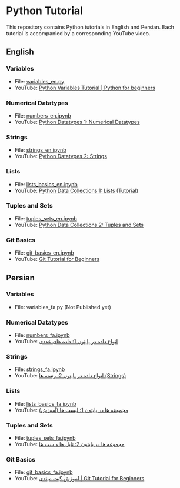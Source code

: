 # Python Tutorial

This repository contains Python tutorials in English and Persian. Each tutorial is accompanied by a corresponding YouTube video.

## English

### Variables
- File: [variables_en.py](English/variables_en.py)
- YouTube: [Python Variables Tutorial | Python for beginners](https://youtu.be/psJHQbRRy98?si=-pEfrEEzFLZ30bwi)

### Numerical Datatypes
- File: [numbers_en.ipynb](English/numbers_en.ipynb)
- YouTube: [Python Datatypes 1: Numerical Datatypes](https://youtu.be/NXLqVOHT7UE?si=Y-k0vdlt6rFAJQOw)

### Strings
- File: [strings_en.ipynb](English/strings_en.ipynb)
- YouTube: [Python Datatypes 2: Strings](https://youtu.be/-5TLyOMJcUU?si=1Hxh8cKZMx6-0Iey)

### Lists
- File: [lists_basics_en.ipynb](English/lists_basics_en.ipynb)
- YouTube: [Python Data Collections 1: Lists (Tutorial)](https://youtu.be/-ENr_pnMFRc?si=rEgBR708G8jA5G1c)

### Tuples and Sets
- File: [tuples_sets_en.ipynb](English/tuples_sets_en.ipynb)
- YouTube: [Python Data Collections 2: Tuples and Sets](https://youtu.be/LJYR1qGEmL0?si=i0qwJcKsiItV5HR4)

### Git Basics
- File: [git_basics_en.ipynb](English/git_basics_en.ipynb)
- YouTube: [Git Tutorial for Beginners](https://youtu.be/mWshDxwl9NY?si=efIjtd5Ncca_Jc2w)

## Persian

### Variables
- File: variables_fa.py (Not Published yet)

### Numerical Datatypes
- File: [numbers_fa.ipynb](Persian/numbers_fa.ipynb)
- YouTube: [انواع داده در پایتون 1: داده های عددی](https://youtu.be/DME0yWw6Auw?si=o8Joh2g18MkxI3YO)

### Strings
- File: [strings_fa.ipynb](Persian/strings_fa.ipynb)
- YouTube: [انواع داده در پایتون 2: رشته ها (Strings)](https://youtu.be/9SsnsgsX8YM?si=2QbNAmF_AUpWRAfg)

### Lists
- File: [lists_basics_fa.ipynb](Persian/lists_basics_fa.ipynb)
- YouTube: [مجموعه ها در پایتون 1: لیست ها (آموزش)](https://youtu.be/uK5S7qCQ3kA?si=XfgRpx9E3qBOG7c1)

### Tuples and Sets
- File: [tuples_sets_fa.ipynb](Persian/tuples_sets_fa.ipynb)
- YouTube: [مجموعه ها در پایتون 2: تاپل ها و ست ها](https://youtu.be/qdvhHA5r2HA?si=BTRq7Ipl6e9ywhvd)

### Git Basics
- File: [git_basics_fa.ipynb](Persian/git_basics_fa.ipynb)
- YouTube: [آموزش گیت مبتدی | Git Tutorial for Beginners](https://youtu.be/agQNsv58JEM?si=IERktQ2N_HUwOYTa)